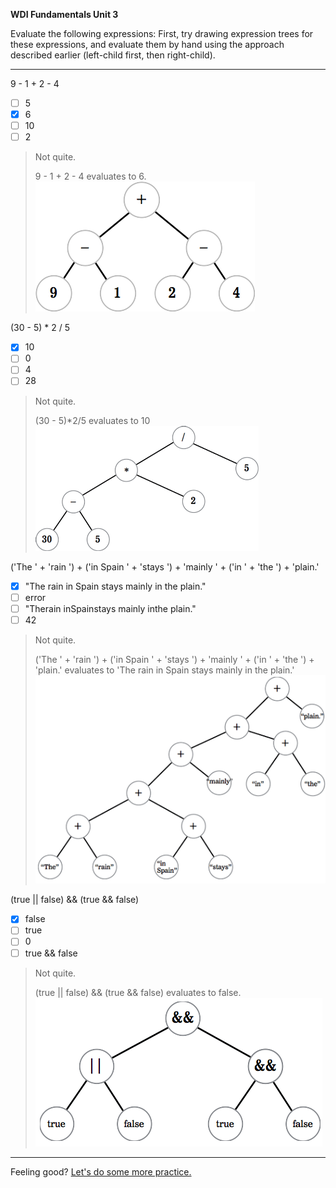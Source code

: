 **WDI Fundamentals Unit 3**

Evaluate the following expressions:
First, try drawing expression trees for these expressions, and evaluate them by hand using the approach described earlier (left-child first, then right-child).

---
9 - 1 + 2 - 4
- [ ] 5
- [x] 6
- [ ] 10
- [ ] 2

> Not quite.
>
> 9 - 1 + 2 - 4 evaluates to 6.
> ![:image](../assets/chapter3/qa1.png)

(30 - 5) * 2 / 5
- [x] 10
- [ ] 0
- [ ] 4
- [ ] 28

> Not quite.
>
> (30 - 5)*2/5 evaluates to 10
> ![:image](../assets/chapter3/qa2.png)

('The ' + 'rain ') + ('in Spain ' + 'stays ') + 'mainly ' + ('in ' + 'the ') + 'plain.'
- [x] "The rain in Spain stays mainly in the plain."
- [ ] error
- [ ] "Therain inSpainstays mainly inthe plain."
- [ ] 42

> Not quite.
>
> ('The ' + 'rain ') + ('in Spain ' + 'stays ') + 'mainly ' + ('in ' + 'the ') + 'plain.' evaluates to 'The rain in Spain stays mainly in the plain.'
> ![:image](../assets/chapter3/qa3.png)

(true || false) && (true && false)
- [x] false
- [ ] true
- [ ] 0
- [ ] true && false

> Not quite.
>
> (true || false) && (true && false) evaluates to false.
> ![:image](../assets/chapter3/qa4.png)

---
Feeling good? [Let's do some more practice.](04_exercise.md)
